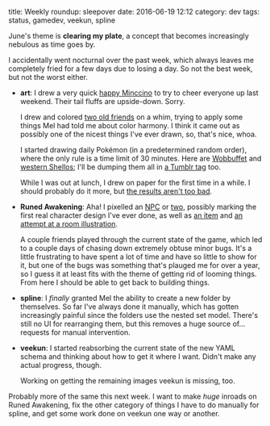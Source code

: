 title: Weekly roundup: sleepover
date: 2016-06-19 12:12
category: dev
tags: status, gamedev, veekun, spline

June's theme is **clearing my plate**, a concept that becomes increasingly nebulous as time goes by.

I accidentally went nocturnal over the past week, which always leaves me completely fried for a few days due to losing a day.  So not the best week, but not the worst either.

- **art**: I drew a very quick [happy Minccino](https://twitter.com/eevee/status/742040728482676736) to try to cheer everyone up last weekend.  Their tail fluffs are upside-down.  Sorry.

    I drew and colored [two old friends](https://twitter.com/eevee/status/742726905909018624) on a whim, trying to apply some things Mel had told me about color harmony.  I think it came out as possibly one of the nicest things I've ever drawn, so, that's nice, whoa.

    I started drawing daily Pokémon (in a predetermined random order), where the only rule is a time limit of 30 minutes.  Here are [Wobbuffet](https://twitter.com/eevee/status/743768142892015616) and [western Shellos](https://twitter.com/eevee/status/744170527074328577); I'll be dumping them all in [a Tumblr tag](https://lexyeevee.tumblr.com/tagged/daily-pok%C3%A9mon) too.

    While I was out at lunch, I drew on paper for the first time in a while.  I should probably do it more, but [the results aren't too bad](https://twitter.com/eevee/status/743923074383286272).

- **Runed Awakening**: Aha!  I pixelled an [NPC](https://twitter.com/eevee/status/743082894030082050) or [two](https://twitter.com/eevee/status/743526585567875072), possibly marking the first real character design I've ever done, as well as [an item](https://twitter.com/eevee/status/743146980935798784) and [an attempt at a room illustration](https://twitter.com/eevee/status/743060257677578241).

    A couple friends played through the current state of the game, which led to a couple days of chasing down extremely obtuse minor bugs.  It's a little frustrating to have spent a lot of time and have so little to show for it, but one of the bugs was something that's plauged me for over a year, so I guess it at least fits with the theme of getting rid of looming things.  From here I should be able to get back to building things.

- **spline**: I _finally_ granted Mel the ability to create a new folder by themselves.  So far I've always done it manually, which has gotten increasingly painful since the folders use the nested set model.  There's still no UI for rearranging them, but this removes a huge source of...  requests for manual intervention.

- **veekun**: I started reabsorbing the current state of the new YAML schema and thinking about how to get it where I want.  Didn't make any actual progress, though.

    Working on getting the remaining images veekun is missing, too.

Probably more of the same this next week.  I want to make _huge_ inroads on Runed Awakening, fix the other category of things I have to do manually for spline, and get some work done on veekun one way or another.
